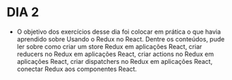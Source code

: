 # DIA 2

- O objetivo dos exercícios desse dia foi colocar em prática o que havia aprendido sobre Usando o Redux no React. Dentre os conteúdos, pude ler sobre como criar um store Redux em aplicações React, criar reducers no Redux em aplicações React, criar actions no Redux em aplicações React, criar dispatchers no Redux em aplicações React, conectar Redux aos componentes React.